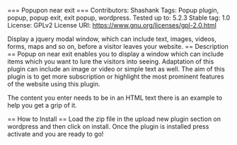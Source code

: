 === Popupon near exit ===
Contributors: Shashank 
Tags: Popup plugin, popup, popup exit, exit popup, wordpress.
Tested up to: 5.2.3
Stable tag: 1.0
License: GPLv2
License URI: https://www.gnu.org/licenses/gpl-2.0.html

Display a jquery modal window, which can include text, images, videos, forms, maps and so on, before a visitor leaves your website.
 == Description ==
Popup on near exit enables you to display a window which can include items which you want to lure the visitors into seeing. 
Adaptation of this plugin can include an image or video or simple text as well. 
The aim of this plugin is to get more subscription or highlight the most prominent features of the website using this plugin.

The content you enter needs to be in an HTML text there is an example to help you get a grip of it. 


== How to Install ==
Load the zip file in the upload new plugin section on wordpress and then click on install. 
Once the plugin is installed press activate and you are ready to go!
